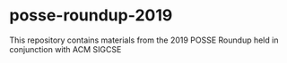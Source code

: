 # posse-roundup-2019
This repository contains materials from the 2019 POSSE Roundup held in conjunction with ACM SIGCSE
